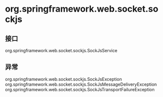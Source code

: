# org.springframework.web.socket.sockjs

## 接口

org.springframework.web.socket.sockjs.SockJsService

## 异常

org.springframework.web.socket.sockjs.SockJsException
org.springframework.web.socket.sockjs.SockJsMessageDeliveryException
org.springframework.web.socket.sockjs.SockJsTransportFailureException




